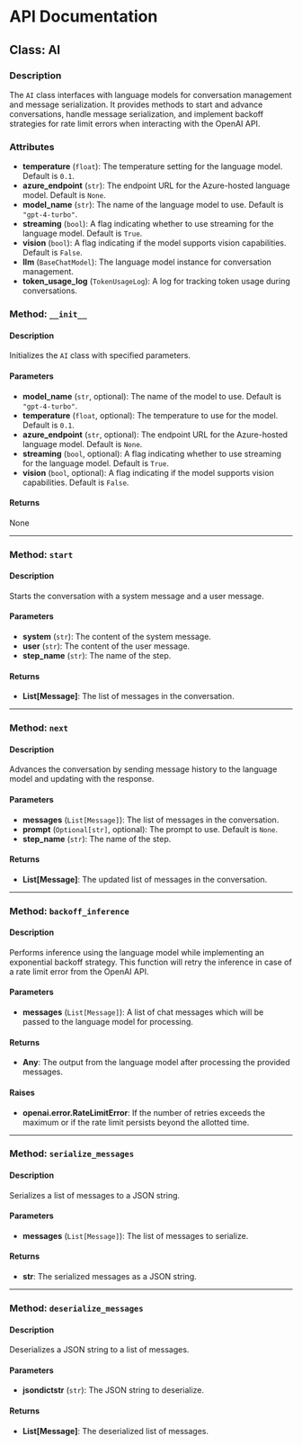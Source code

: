 # API Documentation

## Class: AI

### Description
The `AI` class interfaces with language models for conversation management and message serialization. It provides methods to start and advance conversations, handle message serialization, and implement backoff strategies for rate limit errors when interacting with the OpenAI API.

### Attributes
- **temperature** (`float`): The temperature setting for the language model. Default is `0.1`.
- **azure_endpoint** (`str`): The endpoint URL for the Azure-hosted language model. Default is `None`.
- **model_name** (`str`): The name of the language model to use. Default is `"gpt-4-turbo"`.
- **streaming** (`bool`): A flag indicating whether to use streaming for the language model. Default is `True`.
- **vision** (`bool`): A flag indicating if the model supports vision capabilities. Default is `False`.
- **llm** (`BaseChatModel`): The language model instance for conversation management.
- **token_usage_log** (`TokenUsageLog`): A log for tracking token usage during conversations.

### Method: `__init__`

#### Description
Initializes the `AI` class with specified parameters.

#### Parameters
- **model_name** (`str`, optional): The name of the model to use. Default is `"gpt-4-turbo"`.
- **temperature** (`float`, optional): The temperature to use for the model. Default is `0.1`.
- **azure_endpoint** (`str`, optional): The endpoint URL for the Azure-hosted language model. Default is `None`.
- **streaming** (`bool`, optional): A flag indicating whether to use streaming for the language model. Default is `True`.
- **vision** (`bool`, optional): A flag indicating if the model supports vision capabilities. Default is `False`.

#### Returns
None

---

### Method: `start`

#### Description
Starts the conversation with a system message and a user message.

#### Parameters
- **system** (`str`): The content of the system message.
- **user** (`str`): The content of the user message.
- **step_name** (`str`): The name of the step.

#### Returns
- **List[Message]**: The list of messages in the conversation.

---

### Method: `next`

#### Description
Advances the conversation by sending message history to the language model and updating with the response.

#### Parameters
- **messages** (`List[Message]`): The list of messages in the conversation.
- **prompt** (`Optional[str]`, optional): The prompt to use. Default is `None`.
- **step_name** (`str`): The name of the step.

#### Returns
- **List[Message]**: The updated list of messages in the conversation.

---

### Method: `backoff_inference`

#### Description
Performs inference using the language model while implementing an exponential backoff strategy. This function will retry the inference in case of a rate limit error from the OpenAI API.

#### Parameters
- **messages** (`List[Message]`): A list of chat messages which will be passed to the language model for processing.

#### Returns
- **Any**: The output from the language model after processing the provided messages.

#### Raises
- **openai.error.RateLimitError**: If the number of retries exceeds the maximum or if the rate limit persists beyond the allotted time.

---

### Method: `serialize_messages`

#### Description
Serializes a list of messages to a JSON string.

#### Parameters
- **messages** (`List[Message]`): The list of messages to serialize.

#### Returns
- **str**: The serialized messages as a JSON string.

---

### Method: `deserialize_messages`

#### Description
Deserializes a JSON string to a list of messages.

#### Parameters
- **jsondictstr** (`str`): The JSON string to deserialize.

#### Returns
- **List[Message]**: The deserialized list of messages.